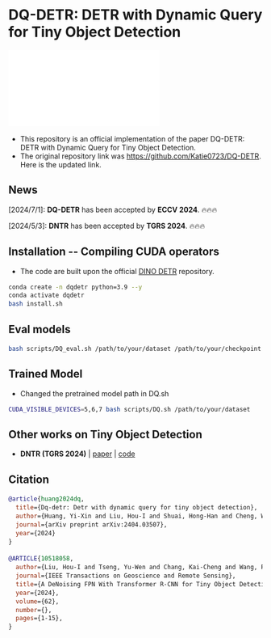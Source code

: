 # DQ-DETR: DETR with Dynamic Query for Tiny Object Detection

![method](./figure/model_final_V4.pdf)

* This repository is an official implementation of the paper DQ-DETR: DETR with Dynamic Query for Tiny Object Detection.
* The original repository link was https://github.com/Katie0723/DQ-DETR. Here is the updated link.


## News
[2024/7/1]: **DQ-DETR** has been accepted by **ECCV 2024**. 🔥🔥🔥

[2024/5/3]: **DNTR** has been accepted by **TGRS 2024**. 🔥🔥🔥


## Installation -- Compiling CUDA operators
* The code are built upon the official [DINO DETR](https://github.com/IDEA-Research/DINO) repository.

```sh
conda create -n dqdetr python=3.9 --y
conda activate dqdetr
bash install.sh
```

<!-- # bash scripts/DQ_eval.sh /nfs/home/hoiliu/dqdetr/weights/dqdetr_best305.pth -->
## Eval models
```sh
bash scripts/DQ_eval.sh /path/to/your/dataset /path/to/your/checkpoint
```

## Trained Model
* Changed the pretrained model path in DQ.sh
```sh
CUDA_VISIBLE_DEVICES=5,6,7 bash scripts/DQ.sh /path/to/your/dataset
```

## Other works on Tiny Object Detection 
* **DNTR (TGRS 2024)** | [paper](https://arxiv.org/abs/2406.05755) | [code](https://github.com/hoiliu-0801/DNTR) 


## Citation
```bibtex
@article{huang2024dq,
  title={Dq-detr: Detr with dynamic query for tiny object detection},
  author={Huang, Yi-Xin and Liu, Hou-I and Shuai, Hong-Han and Cheng, Wen-Huang},
  journal={arXiv preprint arXiv:2404.03507},
  year={2024}
}

@ARTICLE{10518058,
  author={Liu, Hou-I and Tseng, Yu-Wen and Chang, Kai-Cheng and Wang, Pin-Jyun and Shuai, Hong-Han and Cheng, Wen-Huang},
  journal={IEEE Transactions on Geoscience and Remote Sensing}, 
  title={A DeNoising FPN With Transformer R-CNN for Tiny Object Detection}, 
  year={2024},
  volume={62},
  number={},
  pages={1-15},
}
